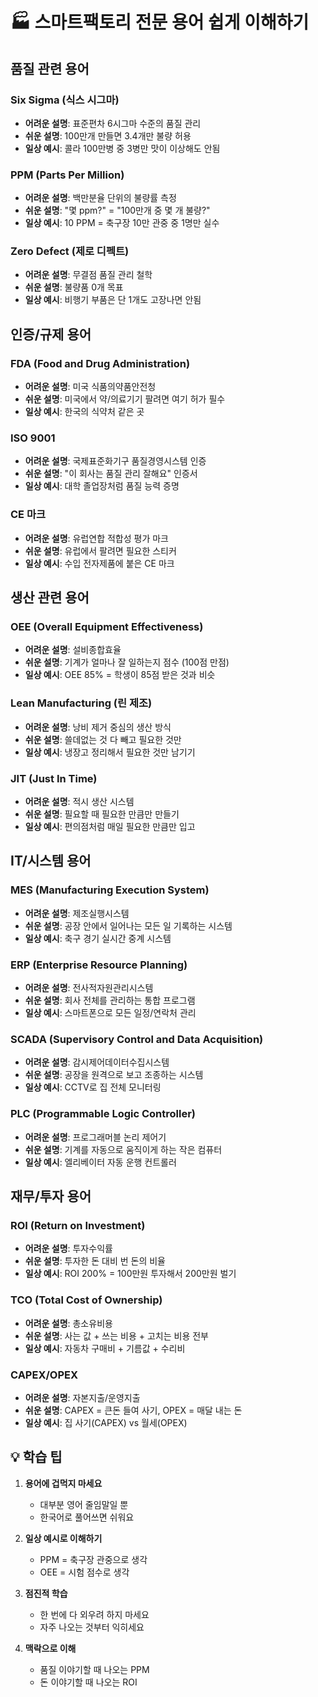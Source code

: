 # 🏭 스마트팩토리 전문 용어 쉽게 이해하기

## 품질 관련 용어

### Six Sigma (식스 시그마)
- **어려운 설명**: 표준편차 6시그마 수준의 품질 관리
- **쉬운 설명**: 100만개 만들면 3.4개만 불량 허용
- **일상 예시**: 콜라 100만병 중 3병만 맛이 이상해도 안됨

### PPM (Parts Per Million)
- **어려운 설명**: 백만분율 단위의 불량률 측정
- **쉬운 설명**: "몇 ppm?" = "100만개 중 몇 개 불량?"
- **일상 예시**: 10 PPM = 축구장 10만 관중 중 1명만 실수

### Zero Defect (제로 디펙트)
- **어려운 설명**: 무결점 품질 관리 철학
- **쉬운 설명**: 불량품 0개 목표
- **일상 예시**: 비행기 부품은 단 1개도 고장나면 안됨

## 인증/규제 용어

### FDA (Food and Drug Administration)
- **어려운 설명**: 미국 식품의약품안전청
- **쉬운 설명**: 미국에서 약/의료기기 팔려면 여기 허가 필수
- **일상 예시**: 한국의 식약처 같은 곳

### ISO 9001
- **어려운 설명**: 국제표준화기구 품질경영시스템 인증
- **쉬운 설명**: "이 회사는 품질 관리 잘해요" 인증서
- **일상 예시**: 대학 졸업장처럼 품질 능력 증명

### CE 마크
- **어려운 설명**: 유럽연합 적합성 평가 마크
- **쉬운 설명**: 유럽에서 팔려면 필요한 스티커
- **일상 예시**: 수입 전자제품에 붙은 CE 마크

## 생산 관련 용어

### OEE (Overall Equipment Effectiveness)
- **어려운 설명**: 설비종합효율
- **쉬운 설명**: 기계가 얼마나 잘 일하는지 점수 (100점 만점)
- **일상 예시**: OEE 85% = 학생이 85점 받은 것과 비슷

### Lean Manufacturing (린 제조)
- **어려운 설명**: 낭비 제거 중심의 생산 방식
- **쉬운 설명**: 쓸데없는 것 다 빼고 필요한 것만
- **일상 예시**: 냉장고 정리해서 필요한 것만 남기기

### JIT (Just In Time)
- **어려운 설명**: 적시 생산 시스템
- **쉬운 설명**: 필요할 때 필요한 만큼만 만들기
- **일상 예시**: 편의점처럼 매일 필요한 만큼만 입고

## IT/시스템 용어

### MES (Manufacturing Execution System)
- **어려운 설명**: 제조실행시스템
- **쉬운 설명**: 공장 안에서 일어나는 모든 일 기록하는 시스템
- **일상 예시**: 축구 경기 실시간 중계 시스템

### ERP (Enterprise Resource Planning)
- **어려운 설명**: 전사적자원관리시스템
- **쉬운 설명**: 회사 전체를 관리하는 통합 프로그램
- **일상 예시**: 스마트폰으로 모든 일정/연락처 관리

### SCADA (Supervisory Control and Data Acquisition)
- **어려운 설명**: 감시제어데이터수집시스템
- **쉬운 설명**: 공장을 원격으로 보고 조종하는 시스템
- **일상 예시**: CCTV로 집 전체 모니터링

### PLC (Programmable Logic Controller)
- **어려운 설명**: 프로그래머블 논리 제어기
- **쉬운 설명**: 기계를 자동으로 움직이게 하는 작은 컴퓨터
- **일상 예시**: 엘리베이터 자동 운행 컨트롤러

## 재무/투자 용어

### ROI (Return on Investment)
- **어려운 설명**: 투자수익률
- **쉬운 설명**: 투자한 돈 대비 번 돈의 비율
- **일상 예시**: ROI 200% = 100만원 투자해서 200만원 벌기

### TCO (Total Cost of Ownership)
- **어려운 설명**: 총소유비용
- **쉬운 설명**: 사는 값 + 쓰는 비용 + 고치는 비용 전부
- **일상 예시**: 자동차 구매비 + 기름값 + 수리비

### CAPEX/OPEX
- **어려운 설명**: 자본지출/운영지출
- **쉬운 설명**: CAPEX = 큰돈 들여 사기, OPEX = 매달 내는 돈
- **일상 예시**: 집 사기(CAPEX) vs 월세(OPEX)

## 💡 학습 팁

1. **용어에 겁먹지 마세요**
   - 대부분 영어 줄임말일 뿐
   - 한국어로 풀어쓰면 쉬워요

2. **일상 예시로 이해하기**
   - PPM = 축구장 관중으로 생각
   - OEE = 시험 점수로 생각

3. **점진적 학습**
   - 한 번에 다 외우려 하지 마세요
   - 자주 나오는 것부터 익히세요

4. **맥락으로 이해**
   - 품질 이야기할 때 나오는 PPM
   - 돈 이야기할 때 나오는 ROI